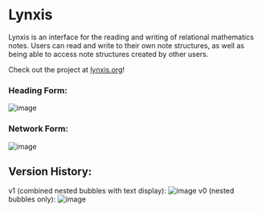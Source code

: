 # Lynxis
Lynxis is an interface for the reading and writing of relational mathematics notes. Users can read and write to their own note structures, as well as being able to access note structures created by other users.

Check out the project at [lynxis.org](http://lynxis.org/lynxis/resources/login.php)!

### Heading Form:
![image](https://cloud.githubusercontent.com/assets/18433116/17275187/b8d55d7c-56b3-11e6-85dd-7c803b7efcbf.png)

### Network Form:
![image](https://cloud.githubusercontent.com/assets/18433116/17275193/07bf4240-56b4-11e6-92fc-cba1c3621349.png)


## Version History:

v1 (combined nested bubbles with text display):
![image](https://cloud.githubusercontent.com/assets/18433116/15915487/7b1c0dc0-2d9e-11e6-9036-056657bf7ef9.png)
v0 (nested bubbles only):
![image](https://cloud.githubusercontent.com/assets/18433116/15207649/4a486f68-17dc-11e6-83a6-478460995392.png)
